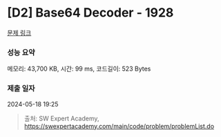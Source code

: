 # [D2] Base64 Decoder - 1928 

[문제 링크](https://swexpertacademy.com/main/code/problem/problemDetail.do?contestProbId=AV5PR4DKAG0DFAUq) 

### 성능 요약

메모리: 43,700 KB, 시간: 99 ms, 코드길이: 523 Bytes

### 제출 일자

2024-05-18 19:25



> 출처: SW Expert Academy, https://swexpertacademy.com/main/code/problem/problemList.do